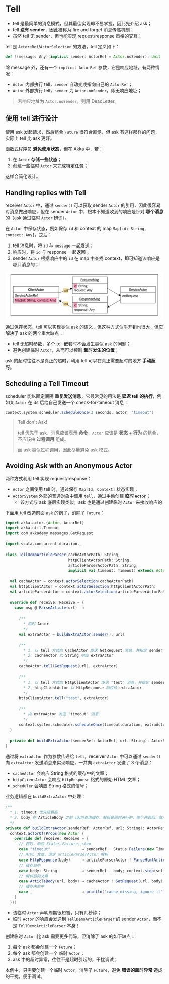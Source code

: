 # Tell

* tell 是最简单的消息模式，但其最佳实现却不易掌握，因此先介绍 ask；
* tell **没有 sender**，因此被称为 fire and forget 消息传递机制；
* 虽然 tell 无 sender，但也能实现 request/response 风格的交互；

tell 是 `ActoreRef`/`ActorSelection` 的方法，tell 定义如下：

```Scala
def !(message: Any)(implicit sender: ActorRef = Actor.noSender): Unit
```

除 message 外，还有一个 `implicit ActorRef` 参数，它是响应地址，有两种情况：

* `Actor` 内部执行 tell，`sender` 自动变成指向自己的 `ActorRef`；
* `Actor` 外部执行 tell，`sender` 为 `Actor.noSender`，即无响应地址；

>若响应地址为 `Actor.noSender`，则用 DeadLetter。

## 使用 tell 进行设计

使用 ask 发起请求，然后组合 `Future` 很符合直觉，但 ask 有这样那样的问题，实际上 tell 比 ask 更好。

函数式程序员 **避免使用状态**，但在 Akka 中，若：

1. 在 `Actor` **存储一些状态**；
2. 创建一些临时 `Actor` 来完成特定任务；

这样会简化设计。

## Handling replies with Tell

receiver `Actor` 中，通过 `sender()` 可以获取 sender `Actor` 的引用，因此很容易对消息做出响应，但在 sender `Actor` 中，根本不知道收到的响应是针对 **哪个消息** 的（ask 通过临时 `Actor` 辨识）。

在 `Actor` 中保存状态，例如保存 `id` 和 context 的 map `Map[id: String, context: Any]`，之后：

1. tell 消息时，将 `id` 与 `message` 一起发送；
2. 响应时，将 `id` 与 response 一起返回；
3. sender `Actor` 根据响应中的 `id` 在 map 中查找 context，即可知道该响应是哪只消息的；

![img](../images/tell-state.png)

通过保存状态，tell 可以实现类似 ask 的语义，但这种方式似乎开销也很大，但它解决了 ask 的两个重大缺点：

* tell 无超时参数，多个 tell 嵌套时不会发生类似 ask 的问题；
* 避免创建临时 `Actor`，从而可以控制 **超时发生的位置**；

ask 的超时往往不是真正的超时，利用 tell 可以在真正需要超时的地方 **手动超时**。

## Scheduling a Tell Timeout

scheduler 能以固定间隔 **重复发送消息**，它最常见的用法是 **延迟 tell 的执行**，例如某 `Actor` 在 3s 后给自己发送一个 check-for-timeout 消息：

```Scala
context.system.scheduler.scheduleOnce(3 seconds, actor, "timeout")
```

>Tell don't Ask!
>
>tell 优先于 ask，消息应该表示 **命令**，`Actor` 应该是 **状态** + **行为** 的组合，不应该由 **过程调用** 组成。
>
>而 ask 类似过程调用，因此尽量避免 ask 模式。

## Avoiding Ask with an Anonymous Actor

两种方式利用 tell 实现 request/response：

* `Actor` 之间使用 tell 时，通过保存 `Map[Id, Context]` 状态实现；
* `ActorSystem` 外部的普通对象中调用 `tell`，通过手动创建 **临时 `Actor`**；
  + 该方式与 ask 底层实现类似，ask 也是通过创建临时 `Actor` 来接收响应的

下面用 tell 改造前面 ask 的例子，消除了 `Future`：

```Scala
import akka.actor.{Actor, ActorRef}
import akka.util.Timeout
import com.akkademy.messages.GetRequest

import scala.concurrent.duration._

class TellDemoArticleParser(cacheActorPath: String,
                            httpClientActorPath: String,
                            articleParserActorPath: String,
                            implicit val timeout: Timeout) extends Actor {

  val cacheActor = context.actorSelection(cacheActorPath)
  val httpClientActor = context.actorSelection(httpClientActorPath)
  val articleParserActor = context.actorSelection(articleParserActorPath)

  override def receive: Receive = {
    case msg @ ParseArticle(url)  ⇒

      /**
        * 临时 Actor
        */
      val extraActor = buildExtraActor(sender(), url)

      /**
        * 1. 以 tell 方式向 CacheActor 发送 GetRequest 消息，并指定 sender 为 extraActor
        * 2. cacheActor 以 String 响应 extraActor
        */
      cacheActor.tell(GetRequest(url), extraActor)

      /**
        * 1. 以 tell 方式向 HttpClientActor 发送 "test" 消息，并指定 sender 为 extraActor
        * 2. httpClientActor 以 HttpResponse 响应给 extraActor
        */
      httpClientActor.tell("test", extraActor)

      /**
        * 向 extraActor 发送 "timeout" 消息
        */
      context.system.scheduler.scheduleOnce(timeout.duration, extraActor, "timeout")
  }

  private def buildExtraActor(senderRef: ActorRef, url: String): ActorRef = ???
}
```

通过将 `extraActor` 作为参数传递给 `tell`，receiver `Actor` 中可以通过 `sender()` 向 `extraActor` 发送消息来实现响应，一共向 `extraActor` 发送了 3 个消息：

* `cacheActor` 会响应 String 格式的缓存中的文章；
* `httpClientActor` 会响应 `HttpResponse` 格式的原始 HTML 文章；
* `scheduler` 会响应 String 格式的信号；

业务逻辑都在 `buildExtraActor` 中处理：

```Scala
/**
  * 1. timeout 优先级最高
  * 2. body 在 ArticleBody 之前（因为查询缓存、解析是同时进行的，哪个先返回，就用哪个）
  */
private def buildExtraActor(senderRef: ActorRef, url: String): ActorRef =
  context.actorOf(Props(new Actor {
    override def receive: Receive = {
      // 超时，响应 Status.Failure，stop
      case "timeout"              ⇒ senderRef ! Status.Failure(new TimeoutException("timeout!")); context.stop(self)
      // HTML 文章，请求 articleParserActor 解析
      case HttpResponse(body)     ⇒ articleParserActor ! ParseHtmlArticle(url, body)
      // 缓存命中
      case body: String           ⇒ senderRef ! body; context.stop(self)
      // 解析后的文章
      case ArticleBody(url, body) ⇒ cacheActor ! SetRequest(url, body); senderRef ! body; context.stop(self)
      // 缓存未命中
      case _                      ⇒ println("cache missing, ignore it")
    }
  }))
```

* 该临时 `Actor` 声明周期很短暂，只有几秒钟；
* 临时 `Actor` 的响应会发送到 `TellDemoArticleParser` 的 sender `Actor`，而不是 `TellDemoArticleParser` 本身！

创建临时 `Actor` 比 ask 需要更多代码，但消除了 ask 的如下缺点：

1. 每个 ask 都会创建一个 `Future`；
2. 每个 ask 都会创建一个 临时 `Actor`；
3. ask 中的超时异常，往往不是超时引起的，干扰调试；

本例中，只需要创建一个临时 `Actor`，消除了 `Future`，避免 **错误的超时异常** 造成的干扰，便于调试。
